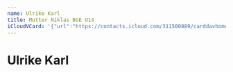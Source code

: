 ```yaml
---
name: Ulrike Karl
title: Mutter Niklas BGE U14
iCloudVCard: '{"url":"https://contacts.icloud.com/311500889/carddavhome/card/BFADCB43-4BAC-4DCD-AE42-B9C4D0AEDB73.vcf","etag":"\"ktmphtjs\"","data":"BEGIN:VCARD\r\nVERSION:3.0\r\nFN:\r\nN:Karl;Ulrike;;;\r\nUID:6166E1E5-D350-4000-A9DB-6429EE9AEFE6\r\nPRODID:-//Apple Inc.//iOS 14.8//EN\r\nREV:2025-04-03T22:16:24Z\r\nORG:;\r\nTITLE:Mutter Niklas BGE U14\r\nEND:VCARD"}'
---
```

# Ulrike Karl
